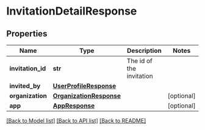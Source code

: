 # InvitationDetailResponse

## Properties
Name | Type | Description | Notes
------------ | ------------- | ------------- | -------------
**invitation_id** | **str** | The id of the invitation | 
**invited_by** | [**UserProfileResponse**](UserProfileResponse.md) |  | 
**organization** | [**OrganizationResponse**](OrganizationResponse.md) |  | [optional] 
**app** | [**AppResponse**](AppResponse.md) |  | [optional] 

[[Back to Model list]](../README.md#documentation-for-models) [[Back to API list]](../README.md#documentation-for-api-endpoints) [[Back to README]](../README.md)

